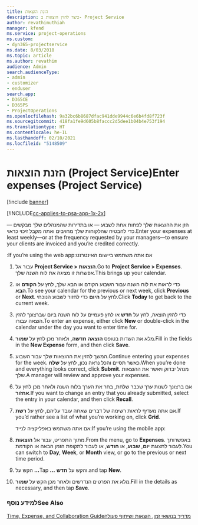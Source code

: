 ```yaml
---
title: הזנת הוצאות
description: כיצד להזין הוצאות ב- Project Service
author: revathimuthiah
manager: kfend
ms.service: project-operations
ms.custom:
- dyn365-projectservice
ms.date: 8/03/2018
ms.topic: article
ms.author: revathim
audience: Admin
search.audienceType:
- admin
- customizer
- enduser
search.app:
- D365CE
- D365PS
- ProjectOperations
ms.openlocfilehash: 9a32bc6b8687dfac941dde9944c6e6b4fd8f723f
ms.sourcegitcommit: 418fa1fe9d605b8faccc2d5dee1b04b4e753f194
ms.translationtype: HT
ms.contentlocale: he-IL
ms.lasthandoff: 02/10/2021
ms.locfileid: "5148509"
---
```

# <a name="enter-expenses-project-service"></a><span data-ttu-id="f24c7-103">הזנת הוצאות (Project Service)</span><span class="sxs-lookup"><span data-stu-id="f24c7-103">Enter expenses (Project Service)</span></span>

[!include [banner](../includes/psa-now-project-operations.md)]

[!INCLUDE[cc-applies-to-psa-app-1x-2x](../includes/cc-applies-to-psa-app-1x-2x.md)]

<span data-ttu-id="f24c7-104">הזן את ההוצאות שלך לפחות אחת לשבוע — או בתדירות שהמנהלים שלך מבקשים — כדי להבטיח שהלקוחות שלך מחויבים ואתה מקבל זיכוי כראוי.</span><span class="sxs-lookup"><span data-stu-id="f24c7-104">Enter your expenses at least weekly—or at the frequency requested by your managers—to ensure your clients are invoiced and you’re credited correctly.</span></span>  
  
 <span data-ttu-id="f24c7-105">אם אתה משתמש ‏‫ביישום האינטרנט:</span><span class="sxs-lookup"><span data-stu-id="f24c7-105">If you’re using the web app:</span></span>  
  
1. <span data-ttu-id="f24c7-106">עבור אל **Project Service > הוצאות**.</span><span class="sxs-lookup"><span data-stu-id="f24c7-106">Go to **Project Service > Expenses**.</span></span> <span data-ttu-id="f24c7-107">אפשרות זו מציגה את לוח השנה שלך.</span><span class="sxs-lookup"><span data-stu-id="f24c7-107">This brings up your calendar.</span></span>  
  
2. <span data-ttu-id="f24c7-108">כדי לראות את לוח השנה עבור השבוע הקודם או הבא שלך, לחץ על **הקודם** או **הבא**.</span><span class="sxs-lookup"><span data-stu-id="f24c7-108">To see your calendar for the previous or next week, click **Previous** or **Next**.</span></span> <span data-ttu-id="f24c7-109">לחץ על **היום** כדי לחזור לשבוע הנוכחי.</span><span class="sxs-lookup"><span data-stu-id="f24c7-109">Click **Today** to get back to the current week.</span></span>  
  
3. <span data-ttu-id="f24c7-110">כדי להזין הוצאה, לחץ על **חדש** או לחץ פעמיים על לוח השנה ביום שברצונך להזין הוצאה עבורו.</span><span class="sxs-lookup"><span data-stu-id="f24c7-110">To enter an expense, either click **New** or double-click in the calendar under the day you want to enter time for.</span></span>  
  
4. <span data-ttu-id="f24c7-111">מלא את השדות בטופס **הוצאה חדשה**, ולאחר מכן לחץ על **שמור**.</span><span class="sxs-lookup"><span data-stu-id="f24c7-111">Fill in the fields in the **New Expense** form, and then click **Save**.</span></span>  
  
5. <span data-ttu-id="f24c7-112">המשך להזין את ההוצאות שלך עבור השבוע.</span><span class="sxs-lookup"><span data-stu-id="f24c7-112">Continue entering your expenses for the week.</span></span> <span data-ttu-id="f24c7-113">כאשר תסיים והכל נראה נכון, לחץ על **שלח**.</span><span class="sxs-lookup"><span data-stu-id="f24c7-113">When you’re done and everything looks correct, click **Submit**.</span></span> <span data-ttu-id="f24c7-114">מנהל יבדוק ויאשר את ההוצאות שלך.</span><span class="sxs-lookup"><span data-stu-id="f24c7-114">A manager will review and approve your expenses.</span></span>  
  
6. <span data-ttu-id="f24c7-115">אם ברצונך לשנות ערך שכבר שלחת, בחר את הערך בלוח השנה ולאחר מכן לחץ על **אחזור**.</span><span class="sxs-lookup"><span data-stu-id="f24c7-115">If you want to change an entry that you already submitted, select the entry in your calendar, and then click **Recall**.</span></span>  
  
7. <span data-ttu-id="f24c7-116">אם אתה מעדיף לראות רשימה של דברים שאתה עובד עליהם, לחץ על **רשת**.</span><span class="sxs-lookup"><span data-stu-id="f24c7-116">If you’d rather see a list of what you’re working on, click **Grid**.</span></span>  
  
   <span data-ttu-id="f24c7-117">אם אתה משתמש באפליקציה לנייד:</span><span class="sxs-lookup"><span data-stu-id="f24c7-117">If you’re using the mobile app:</span></span>  
  
8. <span data-ttu-id="f24c7-118">מתוך התפריט, עבור אל **הוצאות**.</span><span class="sxs-lookup"><span data-stu-id="f24c7-118">From the menu, go to **Expenses**.</span></span>     <span data-ttu-id="f24c7-119">באפשרותך לעבור לתצוגת **יום**, **שבוע**, או **חודש**, או לעבור לתקופת הזמן הבאה או הקודמת.</span><span class="sxs-lookup"><span data-stu-id="f24c7-119">You can switch to **Day**, **Week**, or **Month** view, or go to the previous or next time period.</span></span>  
  
9. <span data-ttu-id="f24c7-120">הקש על **…**</span><span class="sxs-lookup"><span data-stu-id="f24c7-120">Tap **…**</span></span> <span data-ttu-id="f24c7-121">והקש על **חדש**.</span><span class="sxs-lookup"><span data-stu-id="f24c7-121">and tap **New**.</span></span>  
  
10. <span data-ttu-id="f24c7-122">מלא את הפרטים הנדרשים ולאחר מכן הקש על **שמור**.</span><span class="sxs-lookup"><span data-stu-id="f24c7-122">Fill in the details as necessary, and then tap **Save**.</span></span>  
  
### <a name="see-also"></a><span data-ttu-id="f24c7-123">למידע נוסף</span><span class="sxs-lookup"><span data-stu-id="f24c7-123">See Also</span></span>  
 [<span data-ttu-id="f24c7-124">‏‫מדריך בנושאי זמן, הוצאות ושיתוף פעולה</span><span class="sxs-lookup"><span data-stu-id="f24c7-124">Time, Expense, and Collaboration Guide</span></span>](../psa/time-expense-collaboration-guide.md)
